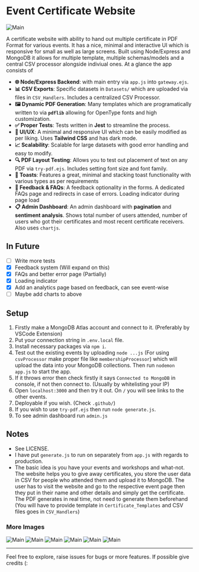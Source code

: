 # Event Certificate Website

![Main](./public/images/1727322512391.png "Main")

A certificate website with ability to hand out multiple certificate in PDF Format for various events. It has a nice, minimal and interactive UI which is responsive for small as well as large screens. Built using Node/Express and MongoDB it allows for multiple template, multiple schemas/models and a central CSV processor alongside indiviual ones. At a glance the app consists of

- **🌐 Node/Express Backend**: with main entry via `app.js` into `gateway.ejs`.
- **📊 CSV Exports**: Specific datasets in `Datasets/` which are uploaded via files in `CSV_Handlers`. Includes a centralized CSV Processor.
- **🖼️ Dynamic PDF Generation**: Many templates which are programatically written to via **`pdflib`** allowing for OpenType fonts and high customization.
- **✅ Proper Tests**: Tests written in **Jest** to streamline the process.
- **🎨 UI/UX**: A minimal and responsive UI which can be easily modified as per liking. Uses **Tailwind CSS** and has dark mode.
- **📈 Scalability**: Scalable for large datasets with good error handling and easy to modify.
- **🔍 PDF Layout Testing**: Allows you to test out placement of text on any PDF via `try-pdf.ejs`. Includes setting font size and font family.
- **🔔 Toasts**: Features a great, minimal and stacking toast functionality with various types as per requirements
- **📝 Feedback & FAQs**: A feedback optionality in the forms. A dedicated FAQs page and redirects in case of errors. Loading indicator during page load
- **📋 Admin Dashboard**: An admin dashboard with **pagination** and **sentiment analysis**. Shows total number of users attended, number of users who got their certificates and most recent certificate receivers. Also uses `chartjs`.

## In Future

- [ ] Write more tests
- [X] Feedback system (Will expand on this)
- [X] FAQs and better error page (Partially)
- [X] Loading indicator
- [X] Add an analytics page based on feedback, can see event-wise
- [ ] Maybe add charts to above

## Setup

1. Firstly make a MongoDB Atlas account and connect to it. (Preferably by VSCode Extension)
2. Put your connection string in `.env.local` file.
3. Install necessary packages via `npm i`.
4. Test out the existing events by uploading `node ...js` (For using `csvProcessor` make proper file like `membershipProcessor`) which will upload the data into your MongoDB collections. Then run `nodemon app.js` to start the app.
5. If it throws error then check firstly it says `Connected to MongoDB` in console, if not then connect to. (Usually by whitelisting your IP)
6. Open `localhost:3000` and then try it out. On `/` you will see links to the other events.
7. Deployable if you wish. (Check `.github/`)
8. If you wish to use `try-pdf.ejs` then run `node generate.js`.
9. To see admin dashboard run `admin.js`

## Notes

- See LICENSE.
- I have put `generate.js` to run on separately from `app.js` with regards to production.
- The basic idea is you have your events and workshops and what-not. The website helps you to give away certificates, you store the user data in CSV for people who attended them and upload it to MongoDB. The user has to visit the website and go to the respective event page then they put in their name and other details and simply get the certificate. The PDF generates in real time, not need to generate them beforehand (You will have to provide template in `Certificate_Templates` and CSV files goes in `CSV_Handlers`) 
<!-- - This is not a CMS, you have to code in your own pages for each event and all other things.  -->

### More Images

![Main](./public/images/darkmobile_main.png "Main")
![Main](./public/images/feedback_dark.png "Main")
![Main](./public/images/faqsmobile_dark.png "Main")
![Main](./public/images/trypdf_dark.png "Main")
![Main](./public/images/dashboard_dark.png "Main")
![Main](./public/images/dashboardmobile_light.png "Main")

---

Feel free to explore, raise issues for bugs or more features. 
If possible give credits (: